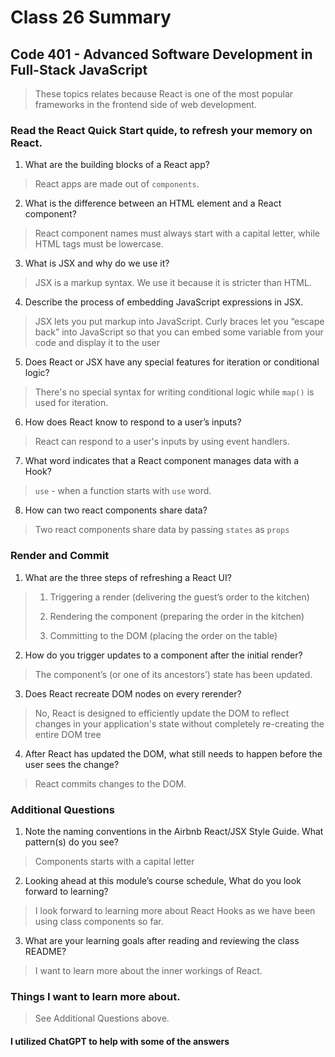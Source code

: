 # Class 26 Summary
## Code 401 - Advanced Software Development in Full-Stack JavaScript

> These topics relates because React is one of the most popular frameworks in the frontend side of web development.

### Read the React Quick Start quide, to refresh your memory on React.
1. What are the building blocks of a React app?
> React apps are made out of `components`.
2. What is the difference between an HTML element and a React component?
> React component names must always start with a capital letter, while HTML tags must be lowercase.
3. What is JSX and why do we use it?
> JSX is a markup syntax. We use it because it is stricter than HTML.
4. Describe the process of embedding JavaScript expressions in JSX.
> JSX lets you put markup into JavaScript. Curly braces let you “escape back” into JavaScript so that you can embed some variable from your code and display it to the user
5. Does React or JSX have any special features for iteration or conditional logic?
> There's no special syntax for writing conditional logic while `map()` is used for iteration.
6. How does React know to respond to a user’s inputs?
> React can respond to a user's inputs by using event handlers.
7. What word indicates that a React component manages data with a Hook?
> `use` - when a function starts with `use` word.
8. How can two react components share data?
> Two react components share data by passing `states` as `props`

### Render and Commit
1. What are the three steps of refreshing a React UI?
> 1. Triggering a render (delivering the guest’s order to the kitchen)
>
> 2. Rendering the component (preparing the order in the kitchen)
>
> 3. Committing to the DOM (placing the order on the table)
2. How do you trigger updates to a component after the initial render?
> The component’s (or one of its ancestors’) state has been updated.
3. Does React recreate DOM nodes on every rerender?
> No, React is designed to efficiently update the DOM to reflect changes in your application's state without completely re-creating the entire DOM tree
4. After React has updated the DOM, what still needs to happen before the user sees the change?
> React commits changes to the DOM.

### Additional Questions
1. Note the naming conventions in the Airbnb React/JSX Style Guide. What pattern(s) do you see?
> Components starts with a capital letter
2. Looking ahead at this module’s course schedule, What do you look forward to learning?
> I look forward to learning more about React Hooks as we have been using class components so far.
3. What are your learning goals after reading and reviewing the class README?
> I want to learn more about the inner workings  of React.

### Things I want to learn more about.
> See Additional Questions above.

#### I utilized ChatGPT to help with some of the answers
